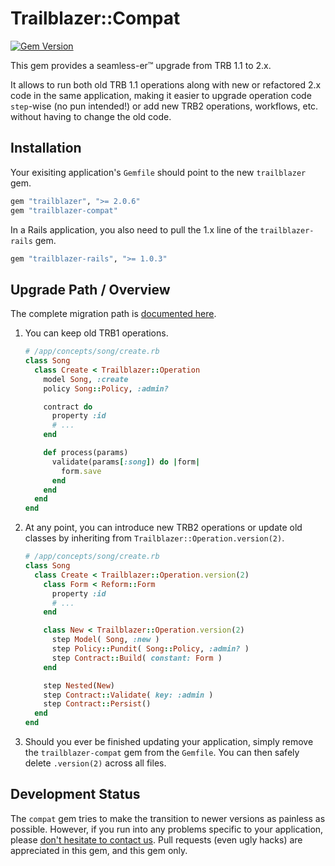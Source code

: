 # Trailblazer::Compat
[![Gem Version](https://badge.fury.io/rb/trailblazer-compat.svg)](https://badge.fury.io/rb/trailblazer-compat)

This gem provides a seamless-er™ upgrade from TRB 1.1 to 2.x.

It allows to run both old TRB 1.1 operations along with new or refactored 2.x code in the same application, making it easier to upgrade operation code `step`-wise (no pun intended!) or add new TRB2 operations, workflows, etc. without having to change the old code.

## Installation

Your exisiting application's `Gemfile` should point to the new `trailblazer` gem.

```ruby
gem "trailblazer", ">= 2.0.6"
gem "trailblazer-compat"
```

In a Rails application, you also need to pull the 1.x line of the `trailblazer-rails` gem.

```ruby
gem "trailblazer-rails", ">= 1.0.3"
```

## Upgrade Path / Overview

The complete migration path is [documented here](http://trailblazer.to/gems/trailblazer/upgrading-1-to-2.html).

1. You can keep old TRB1 operations.

    ```ruby
    # /app/concepts/song/create.rb
    class Song
      class Create < Trailblazer::Operation
        model Song, :create
        policy Song::Policy, :admin?

        contract do
          property :id
          # ...
        end

        def process(params)
          validate(params[:song]) do |form|
            form.save
          end
        end
      end
    end
    ```
2. At any point, you can introduce new TRB2 operations or update old classes by inheriting from `Trailblazer::Operation.version(2)`.

    ```ruby
    # /app/concepts/song/create.rb
    class Song
      class Create < Trailblazer::Operation.version(2)
        class Form < Reform::Form
          property :id
          # ...
        end

        class New < Trailblazer::Operation.version(2)
          step Model( Song, :new )
          step Policy::Pundit( Song::Policy, :admin? )
          step Contract::Build( constant: Form )
        end

        step Nested(New)
        step Contract::Validate( key: :admin )
        step Contract::Persist()
      end
    end
    ```

3. Should you ever be finished updating your application, simply remove the `trailblazer-compat` gem from the `Gemfile`. You can then safely delete `.version(2)` across all files.

## Development Status

The `compat` gem tries to make the transition to newer versions as painless as possible. However, if you run into any problems specific to your application, please [don't hesitate to contact us](https://gitter.im/trailblazer/chat). Pull requests (even ugly hacks) are appreciated in this gem, and this gem only.

